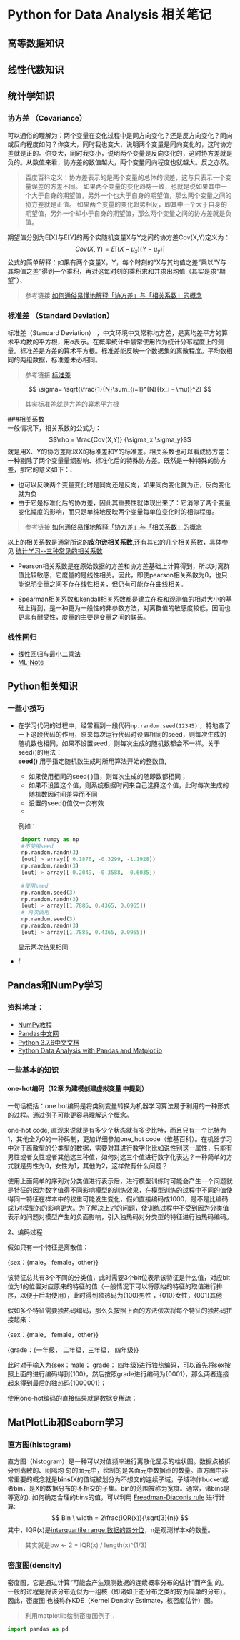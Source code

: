 # Python for Data Analysis 相关笔记

## 高等数据知识


## 线性代数知识

## 统计学知识
### 协方差 （Covariance）
可以通俗的理解为：两个变量在变化过程中是同方向变化？还是反方向变化？同向或反向程度如何？你变大，同时我也变大，说明两个变量是同向变化的，这时协方差就是正的。你变大，同时我变小，说明两个变量是反向变化的，这时协方差就是负的。从数值来看，协方差的数值越大，两个变量同向程度也就越大。反之亦然。
> 百度百科定义：协方差表示的是两个变量的总体的误差，这与只表示一个变量误差的方差不同。 如果两个变量的变化趋势一致，也就是说如果其中一个大于自身的期望值，另外一个也大于自身的期望值，那么两个变量之间的协方差就是正值。 如果两个变量的变化趋势相反，即其中一个大于自身的期望值，另外一个却小于自身的期望值，那么两个变量之间的协方差就是负值。

期望值分别为E[X]与E[Y]的两个实随机变量X与Y之间的协方差Cov(X,Y)定义为：
$$Cov(X,Y) = E[(X - \mu_x)(Y - \mu_y)] $$
公式的简单解释：如果有两个变量X，Y，每个时刻的“X与其均值之差”乘以“Y与其均值之差”得到一个乘积，再对这每时刻的乘积求和并求出均值（其实是求“期望”）、

>参考链接 [如何通俗易懂地解释「协方差」与「相关系数」的概念](https://www.zhihu.com/question/20852004)

### 标准差 （Standard Deviation）
标准差（Standard Deviation） ，中文环境中又常称均方差，是离均差平方的算术平均数的平方根，用σ表示。在概率统计中最常使用作为统计分布程度上的测量。标准差是方差的算术平方根。标准差能反映一个数据集的离散程度。平均数相同的两组数据，标准差未必相同。
> 参考链接 [标准差](https://baike.baidu.com/item/%E6%A0%87%E5%87%86%E5%B7%AE)

$$
\sigma= \sqrt{\frac{1}{N}\sum_{i=1}^{N}{(x_i - \mu)}^2}
$$

> 其实标准差就是方差的算术平方根

###相关系数  
一般情况下，相关系数的公式为：
$$\rho = \frac{Cov(X,Y)} {\sigma_x \sigma_y}$$
就是用X、Y的协方差除以X的标准差和Y的标准差。相关系数也可以看成协方差：一种剔除了两个变量量纲影响、标准化后的特殊协方差。既然是一种特殊的协方差，那它的意义如下：、

* 也可以反映两个变量变化时是同向还是反向，如果同向变化就为正，反向变化就为负
* 由于它是标准化后的协方差，因此其重要性就体现出来了：它消除了两个变量变化幅度的影响，而只是单纯地反映两个变量每单位变化时的相似程度。
>参考链接 [如何通俗易懂地解释「协方差」与「相关系数」的概念](https://www.zhihu.com/question/20852004)

以上的相关系数是通常所说的**皮尔逊相关系数**,还有其它的几个相关系数，具体参见
[统计学习--三种常见的相关系数](https://zhuanlan.zhihu.com/p/34717666)

* Pearson相关系数是在原始数据的方差和协方差基础上计算得到，所以对离群值比较敏感，它度量的是线性相关。因此，即使pearson相关系数为0，也只能说明变量之间不存在线性相关，但仍有可能存在曲线相关。

* Spearman相关系数和kendall相关系数都是建立在秩和观测值的相对大小的基础上得到，是一种更为一般性的非参数方法，对离群值的敏感度较低，因而也更具有耐受性，度量的主要是变量之间的联系。

### 线性回归
* [线性回归与最小二乘法](https://zhuanlan.zhihu.com/p/36910496)
* [ML-Note](https://github.com/yhangf/ML-NOTE)


## Python相关知识
### 一些小技巧 
* 在学习代码的过程中，经常看到一段代码`np.random.seed(12345)` ，特地查了一下这段代码的作用，原来每次运行代码时设置相同的seed，则每次生成的随机数也相同，如果不设置seed，则每次生成的随机数都会不一样。关于seed()的用法：  
  **seed()** 用于指定随机数生成时所用算法开始的整数值,  
  * 如果使用相同的seed( )值，则每次生成的随即数都相同；
  * 如果不设置这个值，则系统根据时间来自己选择这个值，此时每次生成的随机数因时间差异而不同
  * 设置的seed()值仅一次有效
  * 
  例如：  
  
  ```python 
   import numpy as np
   #不使用seed
   np.random.randn(3)
   [out] > array([ 0.1876, -0.3299, -1.1928])
   np.random.randn(3)
   [out] > array([-0.2049, -0.3588,  0.6035])
   
   #使用seed
   np.random.seed(3)
   np.random.randn(3)
   [out] > array([1.7886, 0.4365, 0.0965])
   # 再次调用
   np.random.seed(3)
   np.random.randn(3)
   [out] > array([1.7886, 0.4365, 0.0965])
  ```
  显示两次结果相同
  
* f

## Pandas和NumPy学习
### 资料地址：
* [NumPy教程](https://www.runoob.com/numpy/numpy-tutorial.html)  
* [Pandas中文网](https://www.pypandas.cn)
* [Python 3.7.6中文文档](https://docs.python.org/zh-cn/3.7/index.html)
* [Python Data Analysis with Pandas and Matplotlib](https://ourcodingclub.github.io/2018/04/18/pandas-python-intro.html)

### 一些基本的知识
#### one-hot编码（12章 为建模创建虚拟变量 中提到）
一句话概括：one hot编码是将类别变量转换为机器学习算法易于利用的一种形式的过程。通过例子可能更容易理解这个概念。

one-hot code, 直观来说就是有多少个状态就有多少比特，而且只有一个比特为1，其他全为0的一种码制，更加详细参加one_hot code（维基百科）。在机器学习中对于离散型的分类型的数据，需要对其进行数字化比如说性别这一属性，只能有男性或者女性或者其他这三种值，如何对这三个值进行数字化表达？一种简单的方式就是男性为0，女性为1，其他为2，这样做有什么问题？

使用上面简单的序列对分类值进行表示后，进行模型训练时可能会产生一个问题就是特征的因为数字值得不同影响模型的训练效果，在模型训练的过程中不同的值使得同一特征在样本中的权重可能发生变化，假如直接编码成1000，是不是比编码成1对模型的的影响更大。为了解决上述的问题，使训练过程中不受到因为分类值表示的问题对模型产生的负面影响，引入独热码对分类型的特征进行独热码编码。

2、编码过程

假如只有一个特征是离散值：

{sex：{male， female，other}}

该特征总共有3个不同的分类值，此时需要3个bit位表示该特征是什么值，对应bit位为1的位置对应原来的特征的值（一般情况下可以将原始的特征的取值进行排序，以便于后期使用），此时得到独热码为{100}男性 ，{010}女性，{001}其他

假如多个特征需要独热码编码，那么久按照上面的方法依次将每个特征的独热码拼接起来：

{sex：{male， female，other}}

{grade：{一年级， 二年级，三年级， 四年级}}

此时对于输入为{sex：male； grade： 四年级}进行独热编码，可以首先将sex按照上面的进行编码得到{100}，然后按照grade进行编码为{0001}，那么两者连接起来得到最后的独热码{1000001}；

使用one-hot编码的直接结果就是数据变稀疏；


## MatPlotLib和Seaborn学习
### 直方图(histogram)
直⽅图（histogram）是⼀种可以对值频率进⾏离散化显示的柱状图。数据点被拆分到离散的、间隔均 匀的⾯元中，绘制的是各⾯元中数据点的数量。直方图中非常重要的概念就是**bins**(X的值域被划分为不想交的连续子域，子域称作bucket或者bin，是X的数据分布的不相交的子集。bin的范围被称为宽度。通常，诸bins是等宽的).
如何确定合理的bins的值，可以利用 [Freedman-Diaconis rule](https://en.wikipedia.org/wiki/Freedman%E2%80%93Diaconis_rule) 进行计算:
$$ Bin \ width = 2\frac{IQR(x)}{\sqrt[3]{n}} $$
其中，IQR(x)是[interquartile range 数据的四分位](https://en.wikipedia.org/wiki/Interquartile_range)，n是观测样本x的数量。
> 其实就是bw <- 2 * IQR(x) / length(x)^(1/3)

### 密度图(density)
密度图，它是通过计算“可能会产⽣观测数据的连续概率分布的估计”⽽产⽣ 的。⼀般的过程是将该分布近似为⼀组核（即诸如正态分布之类的较为简单的分布）。因此，密度图 也被称作KDE（Kernel Density Estimate，核密度估计）图。
> 利用matplotlib绘制密度图例子：

```python
import pandas as pd
```


